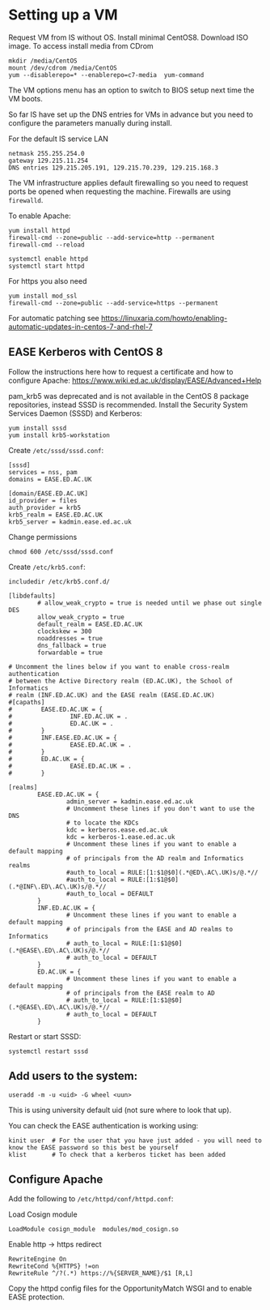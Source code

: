 # Setting up a VM

Request VM from IS without OS.
Install minimal CentOS8. 
Download ISO image. To access install media from CDrom
```
mkdir /media/CentOS
mount /dev/cdrom /media/CentOS
yum --disablerepo=* --enablerepo=c7-media  yum-command
```
The VM options menu has an option to switch to BIOS setup next time the VM boots.

So far IS have set up the DNS entries for VMs in advance but you need 
to configure the parameters manually during install. 

For the default IS service LAN
```
netmask 255.255.254.0
gateway 129.215.11.254
DNS entries 129.215.205.191, 129.215.70.239, 129.215.168.3
```

The VM infrastructure applies default firewalling so you need to request 
ports be opened when requesting the machine.
Firewalls are using `firewalld`.

To enable Apache:
```
yum install httpd
firewall-cmd --zone=public --add-service=http --permanent
firewall-cmd --reload

systemctl enable httpd
systemctl start httpd
```

For https you also need
```
yum install mod_ssl 
firewall-cmd --zone=public --add-service=https --permanent
```

For automatic patching see
https://linuxaria.com/howto/enabling-automatic-updates-in-centos-7-and-rhel-7

## EASE Kerberos with CentOS 8

Follow the instructions here how to request a certificate and how to 
configure Apache:
https://www.wiki.ed.ac.uk/display/EASE/Advanced+Help

pam_krb5 was deprecated and is not available in the CentOS 8 package 
repositories, instead SSSD is recommended.
Install the Security System Services Daemon (SSSD) and Kerberos:

```
yum install sssd
yum install krb5-workstation
```

Create `/etc/sssd/sssd.conf`:
```
[sssd]
services = nss, pam
domains = EASE.ED.AC.UK
 
[domain/EASE.ED.AC.UK] 
id_provider = files
auth_provider = krb5
krb5_realm = EASE.ED.AC.UK
krb5_server = kadmin.ease.ed.ac.uk
```

Change permissions
```
chmod 600 /etc/sssd/sssd.conf
```
Create `/etc/krb5.conf`:
```
includedir /etc/krb5.conf.d/
 
[libdefaults]
        # allow_weak_crypto = true is needed until we phase out single DES
        allow_weak_crypto = true
        default_realm = EASE.ED.AC.UK
        clockskew = 300
        noaddresses = true
        dns_fallback = true
        forwardable = true
 
# Uncomment the lines below if you want to enable cross-realm authentication
# between the Active Directory realm (ED.AC.UK), the School of Informatics
# realm (INF.ED.AC.UK) and the EASE realm (EASE.ED.AC.UK)
#[capaths]
#        EASE.ED.AC.UK = {
#                INF.ED.AC.UK = .
#                ED.AC.UK = .
#        }
#        INF.EASE.ED.AC.UK = {
#                EASE.ED.AC.UK = .
#        }
#        ED.AC.UK = {
#                EASE.ED.AC.UK = .
#        }
 
[realms]
        EASE.ED.AC.UK = {
                admin_server = kadmin.ease.ed.ac.uk
                # Uncomment these lines if you don't want to use the DNS
                # to locate the KDCs
                kdc = kerberos.ease.ed.ac.uk
                kdc = kerberos-1.ease.ed.ac.uk
                # Uncomment these lines if you want to enable a default mapping
                # of principals from the AD realm and Informatics realms
                #auth_to_local = RULE:[1:$1@$0](.*@ED\.AC\.UK)s/@.*//
                #auth_to_local = RULE:[1:$1@$0](.*@INF\.ED\.AC\.UK)s/@.*//
                #auth_to_local = DEFAULT
        }
        INF.ED.AC.UK = {
                # Uncomment these lines if you want to enable a default mapping
                # of principals from the EASE and AD realms to Informatics
                # auth_to_local = RULE:[1:$1@$0](.*@EASE\.ED\.AC\.UK)s/@.*//
                # auth_to_local = DEFAULT
        }
        ED.AC.UK = {
                # Uncomment these lines if you want to enable a default mapping
                # of principals from the EASE realm to AD
                # auth_to_local = RULE:[1:$1@$0](.*@EASE\.ED\.AC\.UK)s/@.*//
                # auth_to_local = DEFAULT
        }
```

Restart or start SSSD:
```
systemctl restart sssd
```

## Add users to the system:
```
useradd -m -u <uid> -G wheel <uun>
```
This is using university default uid (not sure where to look that up).

You can check the EASE authentication is working using:
```
kinit user  # For the user that you have just added - you will need to know the EASE password so this best be yourself
klist       # To check that a kerberos ticket has been added
```

## Configure Apache

Add the following to `/etc/httpd/conf/httpd.conf`:

Load Cosign module
```
LoadModule cosign_module  modules/mod_cosign.so
```

Enable http -> https redirect
```
RewriteEngine On
RewriteCond %{HTTPS} !=on
RewriteRule ^/?(.*) https://%{SERVER_NAME}/$1 [R,L]
```
Copy the httpd config files for the OpportunityMatch WSGI and 
to enable EASE protection.